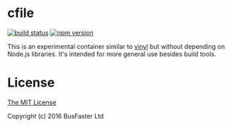 cfile
=====

[![build status](https://travis-ci.org/charto/cfile.svg?branch=master)](http://travis-ci.org/charto/cfile)
[![npm version](https://img.shields.io/npm/v/cfile.svg)](https://www.npmjs.com/package/cfile)

This is an experimental container similar to [vinyl](https://github.com/gulpjs/vinyl)
but without depending on Node.js libraries. It's intended for more general use besides build tools.

License
=======

[The MIT License](https://raw.githubusercontent.com/charto/cfile/master/LICENSE)

Copyright (c) 2016 BusFaster Ltd
